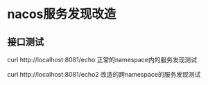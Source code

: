 # nacos服务发现改造

## 接口测试
curl http://localhost:8081/echo 正常的namespace内的服务发现测试

curl http://localhost:8081/echo2 改造的跨namespace的服务发现测试